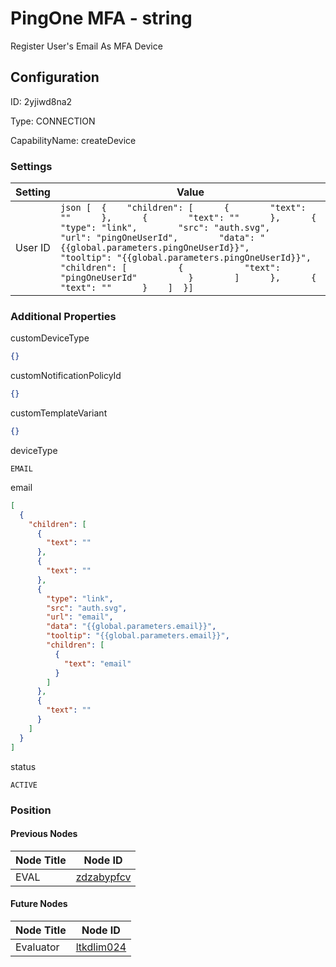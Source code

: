 # PingOne MFA - string 
Register User&#39;s Email As MFA Device
## Configuration
ID:  2yjiwd8na2

Type: CONNECTION 

CapabilityName: createDevice

### Settings
| Setting | Value  |
| :------------------------ | ---------------------------------------- |
| User ID |```json [  {    "children": [      {        "text": ""      },      {        "text": ""      },      {        "type": "link",        "src": "auth.svg",        "url": "pingOneUserId",        "data": "{{global.parameters.pingOneUserId}}",        "tooltip": "{{global.parameters.pingOneUserId}}",        "children": [          {            "text": "pingOneUserId"          }        ]      },      {        "text": ""      }    ]  }] ```| 






### Additional Properties
customDeviceType
```json 
{}
```


customNotificationPolicyId
```json 
{}
```


customTemplateVariant
```json 
{}
```


deviceType
```string 
EMAIL
```


email
```json 
[
  {
    "children": [
      {
        "text": ""
      },
      {
        "text": ""
      },
      {
        "type": "link",
        "src": "auth.svg",
        "url": "email",
        "data": "{{global.parameters.email}}",
        "tooltip": "{{global.parameters.email}}",
        "children": [
          {
            "text": "email"
          }
        ]
      },
      {
        "text": ""
      }
    ]
  }
]
```


status
```string 
ACTIVE
```





### Position

#### Previous Nodes
| Node Title | Node ID |
| :------------- | ------------ |
| EVAL | [zdzabypfcv](./zdzabypfcv.md) | 
 
 #### Future Nodes
| Node Title | Node ID |
| :------------- | ------------ |
| Evaluator |[ltkdlim024](./ltkdlim024.md) | 
